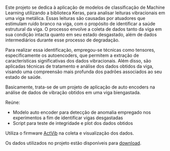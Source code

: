 Este projeto se dedica à aplicação de modelos de classificação de Machine Learning utilizando a biblioteca Keras, para analisar leituras vibracionais em uma viga metálica. Essas leituras são causadas por atuadores que estimulam ruído branco na viga, com o propósito de identificar a saúde estrutural da viga. O processo envolve a coleta de dados tanto da viga em sua condição intacta quanto em seu estado desgastado, além de dados intermediários durante esse processo de degradação.

Para realizar essa identificação, empregou-se técnicas como tensores, especificamente os autoencoders, que permitem a extração de características significativas dos dados vibracionais. Além disso, são aplicadas técnicas de tratamento e análise dos dados obtidos da viga, visando uma compreensão mais profunda dos padrões associados ao seu estado de saúde.

Basicamente, trata-se de um projeto de aplicação de auto encoders na análise de dados de vibração obtidos em uma viga biengastada.

Reúne:
- Modelo auto encoder para detecção de anomalia empregado nos experimentos a fim de identificar vigas desgastadas
- Script para teste de integridade e plot dos dados obtidos

Utiliza o firmware [ActVib](https://github.com/eduardobatista/ActVib) na coleta e visualização dos dados.

Os dados utilizados no projeto estão disponíveis para [download](https://drive.google.com/drive/folders/1nfSXZpppbwbpL-gQndGk6RyV4bpzjW-h). 
